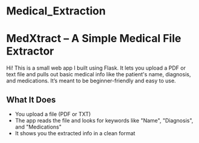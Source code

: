 # Medical_Extraction
# MedXtract – A Simple Medical File Extractor

Hi! This is a small web app I built using Flask. It lets you upload a PDF or text file and pulls out basic medical info like the patient's name, diagnosis, and medications. It’s meant to be beginner-friendly and easy to use.

## What It Does
- You upload a file (PDF or TXT)
- The app reads the file and looks for keywords like "Name", "Diagnosis", and "Medications"
- It shows you the extracted info in a clean format


